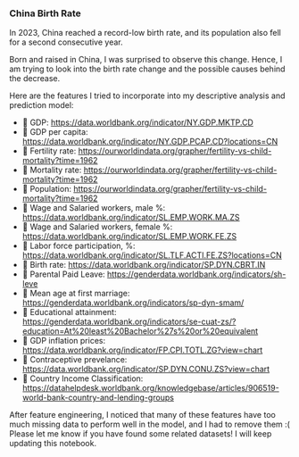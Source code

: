 <h3>China Birth Rate</h3>

<p align="left">In 2023, China reached a record-low birth rate, and its population also fell for a second consecutive year.</p>

<p align="left">Born and raised in China, I was surprised to observe this change. Hence, I am trying to look into the birth rate change and the possible causes behind the decrease.</p>

<p align="left">Here are the features I tried to incorporate into my descriptive analysis and prediction model:</p>

- 📄 GDP: https://data.worldbank.org/indicator/NY.GDP.MKTP.CD
- 📄 GDP per capita: https://data.worldbank.org/indicator/NY.GDP.PCAP.CD?locations=CN
- 📄 Fertility rate: https://ourworldindata.org/grapher/fertility-vs-child-mortality?time=1962
- 📄 Mortality rate: https://ourworldindata.org/grapher/fertility-vs-child-mortality?time=1962
- 📄 Population: https://ourworldindata.org/grapher/fertility-vs-child-mortality?time=1962
- 📄 Wage and Salaried workers, male %: https://data.worldbank.org/indicator/SL.EMP.WORK.MA.ZS
- 📄 Wage and Salaried workers, female %: https://data.worldbank.org/indicator/SL.EMP.WORK.FE.ZS
- 📄 Labor force participation, %: https://data.worldbank.org/indicator/SL.TLF.ACTI.FE.ZS?locations=CN
- 📄 Birth rate: https://data.worldbank.org/indicator/SP.DYN.CBRT.IN
- 📄 Parental Paid Leave: https://genderdata.worldbank.org/indicators/sh-leve
- 📄 Mean age at first marriage: https://genderdata.worldbank.org/indicators/sp-dyn-smam/
- 📄 Educational attainment: https://genderdata.worldbank.org/indicators/se-cuat-zs/?education=At%20least%20Bachelor%27s%20or%20equivalent
- 📄 GDP inflation prices: https://data.worldbank.org/indicator/FP.CPI.TOTL.ZG?view=chart
- 📄 Contraceptive prevelance: https://data.worldbank.org/indicator/SP.DYN.CONU.ZS?view=chart
- 📄 Country Income Classification: https://datahelpdesk.worldbank.org/knowledgebase/articles/906519-world-bank-country-and-lending-groups

<p align="left">After feature engineering, I noticed that many of these features have too much missing data to perform well in the model, and I had to remove them :( Please let me know if you have found some related datasets! I will keep updating this notebook.</p>